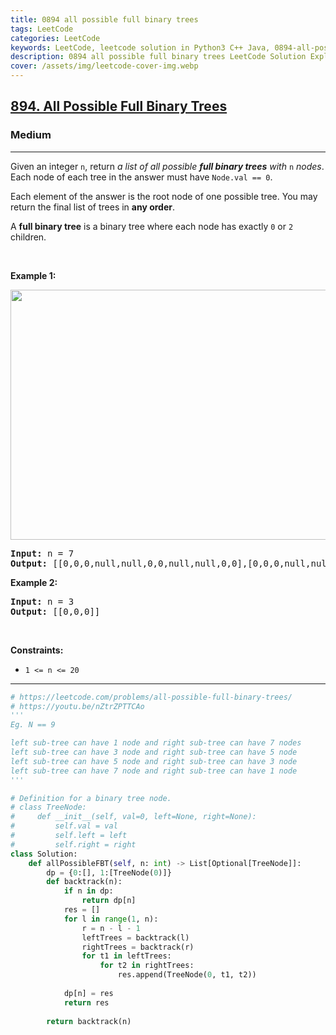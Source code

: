 ```yaml
---
title: 0894 all possible full binary trees
tags: LeetCode
categories: LeetCode
keywords: LeetCode, leetcode solution in Python3 C++ Java, 0894-all-possible-full-binary-trees solution
description: 0894 all possible full binary trees LeetCode Solution Explained
cover: /assets/img/leetcode-cover-img.webp
---
```



<h2><a href="https://leetcode.com/problems/all-possible-full-binary-trees/">894. All Possible Full Binary Trees</a></h2><h3>Medium</h3><hr><div><p>Given an integer <code>n</code>, return <em>a list of all possible <strong>full binary trees</strong> with</em> <code>n</code> <em>nodes</em>. Each node of each tree in the answer must have <code>Node.val == 0</code>.</p>

<p>Each element of the answer is the root node of one possible tree. You may return the final list of trees in <strong>any order</strong>.</p>

<p>A <strong>full binary tree</strong> is a binary tree where each node has exactly <code>0</code> or <code>2</code> children.</p>

<p>&nbsp;</p>
<p><strong class="example">Example 1:</strong></p>
<img alt="" src="https://s3-lc-upload.s3.amazonaws.com/uploads/2018/08/22/fivetrees.png" style="width: 700px; height: 400px;">
<pre><strong>Input:</strong> n = 7
<strong>Output:</strong> [[0,0,0,null,null,0,0,null,null,0,0],[0,0,0,null,null,0,0,0,0],[0,0,0,0,0,0,0],[0,0,0,0,0,null,null,null,null,0,0],[0,0,0,0,0,null,null,0,0]]
</pre>

<p><strong class="example">Example 2:</strong></p>

<pre><strong>Input:</strong> n = 3
<strong>Output:</strong> [[0,0,0]]
</pre>

<p>&nbsp;</p>
<p><strong>Constraints:</strong></p>

<ul>
	<li><code>1 &lt;= n &lt;= 20</code></li>
</ul>
</div>

---




```python
# https://leetcode.com/problems/all-possible-full-binary-trees/
# https://youtu.be/nZtrZPTTCAo
'''
Eg. N == 9

left sub-tree can have 1 node and right sub-tree can have 7 nodes
left sub-tree can have 3 node and right sub-tree can have 5 node
left sub-tree can have 5 node and right sub-tree can have 3 node
left sub-tree can have 7 node and right sub-tree can have 1 node
'''

# Definition for a binary tree node.
# class TreeNode:
#     def __init__(self, val=0, left=None, right=None):
#         self.val = val
#         self.left = left
#         self.right = right
class Solution:
    def allPossibleFBT(self, n: int) -> List[Optional[TreeNode]]:
        dp = {0:[], 1:[TreeNode(0)]}
        def backtrack(n):
            if n in dp:
                return dp[n]
            res = []
            for l in range(1, n):
                r = n - l - 1
                leftTrees = backtrack(l)
                rightTrees = backtrack(r)
                for t1 in leftTrees:
                    for t2 in rightTrees:
                        res.append(TreeNode(0, t1, t2))
            
            dp[n] = res
            return res
        
        return backtrack(n)
```
